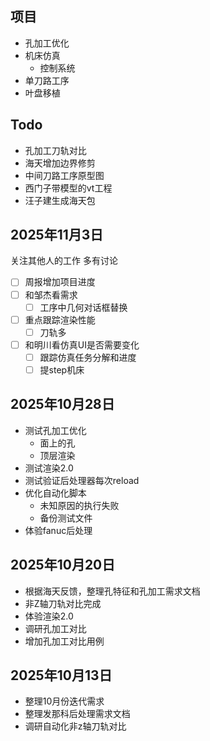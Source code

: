 
## 项目
- 孔加工优化
- 机床仿真
	- 控制系统
- 单刀路工序
- 叶盘移植

## Todo
- 孔加工刀轨对比
- 海天增加边界修剪
- 中间刀路工序原型图
- 西门子带模型的vt工程
- 汪子建生成海天包

## 2025年11月3日
关注其他人的工作
多有讨论

- [ ] 周报增加项目进度
- [ ] 和邹杰看需求
	- [ ] 工序中几何对话框替换
- [ ] 重点跟踪渲染性能
	- [ ] 刀轨多
- [ ] 和明川看仿真UI是否需要变化
	- [ ] 跟踪仿真任务分解和进度
	- [ ] 提step机床

## 2025年10月28日
- 测试孔加工优化
	- 面上的孔
	- 顶层渲染
- 测试渲染2.0
- 测试验证后处理器每次reload
- 优化自动化脚本
	- 未知原因的执行失败
	- 备份测试文件
- 体验fanuc后处理

## 2025年10月20日
- 根据海天反馈，整理孔特征和孔加工需求文档
- 非Z轴刀轨对比完成
- 体验渲染2.0
- 调研孔加工对比
- 增加孔加工对比用例

## 2025年10月13日
- 整理10月份迭代需求
- 整理发那科后处理需求文档
- 调研自动化非z轴刀轨对比